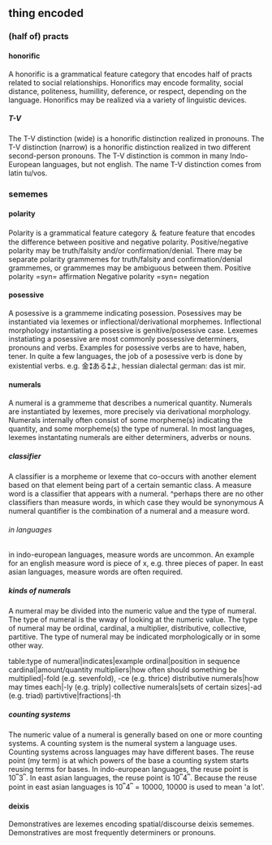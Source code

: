 ## thing encoded

### (half of) practs

#### honorific

A honorific is a grammatical feature category that encodes half of practs related to social relationships.
Honorifics may encode formality, social distance, politeness, humillity, deference, or respect, depending on the language.
Honorifics may be realized via a variety of linguistic devices.

##### T-V

The T-V distinction (wide) is a honorific distinction realized in pronouns.
The T-V distinction (narrow) is a honorific distinction realized in two different second-person pronouns.
The T-V distinction is common in many Indo-European languages, but not english.
The name T-V distinction comes from latin tu/vos.

### sememes

#### polarity

Polarity is a grammatical feature category ＆ feature feature that encodes the difference between positive and negative polarity.
Positive/negative polarity may be truth/falsity and/or confirmation/denial.
There may be separate polarity grammemes for truth/falsity and confirmation/denial grammemes, or grammemes may be ambiguous between them.
Positive polarity =syn= affirmation
Negative polarity =syn= negation


#### posessive

A posessive is a grammeme indicating posession.
Posessives may be instantiated via lexemes or inflectional/derivational morphemes.
Inflectional morphology instantiating a posessive is genitive/posessive case.
Lexemes instatiating a posessive are most commonly possessive determiners, pronouns and verbs.
Examples for posessive verbs are to have, haben, tener.
In quite a few languages, the job of  a posessive verb is done by existential verbs.
e.g. 金⁑ある⁑よ, hessian dialectal german: das ist mir.

#### numerals

A numeral is a grammeme that describes a numerical quantity.
Numerals are instantiated by lexemes, more precisely via derivational morphology.
Numerals internally often consist of some morpheme(s) indicating the quantity, and some morpheme(s) the type of numeral.
In most languages, lexemes instantating numerals are either determiners, adverbs or nouns.

##### classifier

A classifier is a morpheme or lexeme that co-occurs with another element based on that element being part of a certain semantic class.
A measure word is a classifier that appears with a numeral.
^perhaps there are no other classifiers than measure words, in which case they would be synonymous
A numeral quantifier is the combination of a numeral and a measure word.

###### in languages

in indo-european languages, measure words are uncommon.
An example for an english measure word is piece of x, e.g. three pieces of paper.
In east asian languages, measure words are often required.

##### kinds of numerals

A numeral may be divided into the numeric value and the type of numeral.
The type of numeral is the wway of looking at the numeric value.
The type of numeral may be ordinal, cardinal, a multiplier, distributive, collective, partitive.
The type of numeral may be indicated morphologically or in some other way.

table:type of numeral|indicates|example
ordinal|position in sequence
cardinal|amount/quantity
multipliers|how often should something be multiplied|-fold (e.g. sevenfold), -ce (e.g. thrice)
distributive numerals|how may times each|-ly (e.g. triply)
collective numerals|sets of certain sizes|-ad (e.g. triad)
partivtive|fractions|-th

##### counting systems

The numeric value of a numeral is generally based on one or more counting systems.
A counting system is the numeral system a language uses.
Counting systems across languages may have different bases.
The reuse point (my term) is at which powers of the base a counting system starts reusing terms for bases.
In indo-european languages, the reuse point is 10⎴3⎴.
In east asian languages, the reuse point is 10⎴4⎴.
Because the reuse point in east asian languages is 10⎴4⎴ = 10000, 10000 is used to mean 'a lot'.

#### deixis

Demonstratives are lexemes encoding spatial/discourse deixis sememes.
Demonstratives are most frequently determiners or pronouns.